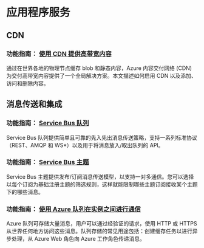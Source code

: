 <properties 
  pageTitle="Ruby-应用服务 - Azure 微软云"
  metakeywords="" 
  description="" 
  services="" 
  documentationCenter="ruby" 
  authors="" 
  manager="Tiffena" 
  editor="EricChen"/>
<tags ms.service=""
    ms.date="10/18/2014"
    wacn.date="11/02/2015"
    />


<h1 id="menu-ruby-appservices">应用程序服务</h1>
<h2 id="header-0">CDN</h2>
<h3>功能指南： <a href="/documentation/articles/cdn-how-to-use/">使用 CDN 提供高带宽内容</a></h3>
<p>通过在世界各地的物理节点缓存 blob 和静态内容，Azure 内容交付网络 (CDN) 为交付高带宽内容提供了一个全局解决方案。本文描述如何启用 CDN 以及添加、访问和删除内容。</p>
<h2 id="header-1">消息传送和集成</h2>
<h3>功能指南： <a href="/documentation/articles/service-bus-ruby-how-to-use-queues/">Service Bus 队列</a></h3>
<p>Service Bus 队列提供简单且可靠的先入先出消息传送策略，支持一系列标准协议（REST、AMQP 和 WS*）以及用于将消息放入/取出队列的 API。</p>
<h3>功能指南： <a href="/documentation/articles/service-bus-ruby-how-to-use-topics-subscriptions/">Service Bus 主题</a></h3>
<p>Service Bus 主题提供发布/订阅消息传送模型，以支持一对多通信。您可以选择以每个订阅为基础注册主题的筛选规则，这样就能限制哪些主题订阅接收某个主题下的哪些消息。</p>
<h3>功能指南： <a href="/documentation/articles/storage-ruby-how-to-use-queue-storage/">使用 Azure 队列在实例之间进行通信</a></h3>
<p>Azure 队列可存储大量消息，用户可以通过经验证的请求，使用 HTTP 或 HTTPS 从世界任何地方访问这些消息。队列存储的常见用途包括：创建缓存任务以进行异步处理，从 Azure Web 角色向 Azure 工作角色传递消息。</p>
<!--
<h2 id="header-2">音频</h2>
<h3>如何： <a href="/documentation/articles/partner-twilio-ruby-how-to-use-voice-sms/">Twilio 音频和 SMS 服务</a></h3>
<p>Azure 应用程序可以通过 Twilio 合并电话和短信服务 (SMS) 消息功能。可使用 Twilio API 拨打和接听电话，收发短信，以及通过现有互联网连接（包括移动连接）进行语音通信。</p>-->
